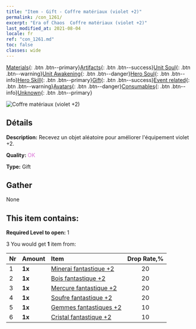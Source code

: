 ```yaml
---
title: "Item - Gift - Coffre matériaux (violet +2)"
permalink: /con_1261/
excerpt: "Era of Chaos  Coffre matériaux (violet +2)"
last_modified_at: 2021-08-04
locale: fr
ref: "con_1261.md"
toc: false
classes: wide
---
```

 [Materials](/ItemsFR/){: .btn .btn--primary}[Artifacts](/ItemsFR/Artifacts/){: .btn .btn--success}[Unit Soul](/ItemsFR/UnitSoul/){: .btn .btn--warning}[Unit Awakening](/ItemsFR/UnitAwakening/){: .btn .btn--danger}[Hero Soul](/ItemsFR/HeroSoul/){: .btn .btn--info}[Hero Skill](/ItemsFR/HeroSkill/){: .btn .btn--primary}[Gift](/ItemsFR/Gift/){: .btn .btn--success}[Event related](/ItemsFR/Events/){: .btn .btn--warning}[Avatars](/ItemsFR/Avatars/){: .btn .btn--danger}[Consumables](/ItemsFR/Consumables/){: .btn .btn--info}[Unknown](/ItemsFR/Unknown/){: .btn .btn--primary}

 ![Coffre matériaux (violet +2)](/images/t/i_304002.png)

## Détails
 **Description:** Recevez un objet aléatoire pour améliorer l'équipement violet +2.

 **Quality:** <span style="color: #DA70D6">OK</span>

 **Type:** Gift

## Gather

  None

## This item contains:

 **Required Level to open:** 1

 3 You would get **1** item  from:

  | Nr | Amount |     Item    | Drop Rate,% |
  |:---|:-------|:------------|:---------:|
  | 1 |  **1x** | [Minerai fantastique +2](/ItemsFR/mat_47/) | 20 | 
  | 2 |  **1x** | [Bois fantastique +2](/ItemsFR/mat_48/) | 20 | 
  | 3 |  **1x** | [Mercure fantastique +2](/ItemsFR/mat_49/) | 20 | 
  | 4 |  **1x** | [Soufre fantastique +2](/ItemsFR/mat_50/) | 20 | 
  | 5 |  **1x** | [Gemmes fantastiques +2](/ItemsFR/mat_51/) | 10 | 
  | 6 |  **1x** | [Cristal fantastique +2](/ItemsFR/mat_52/) | 10 | 
